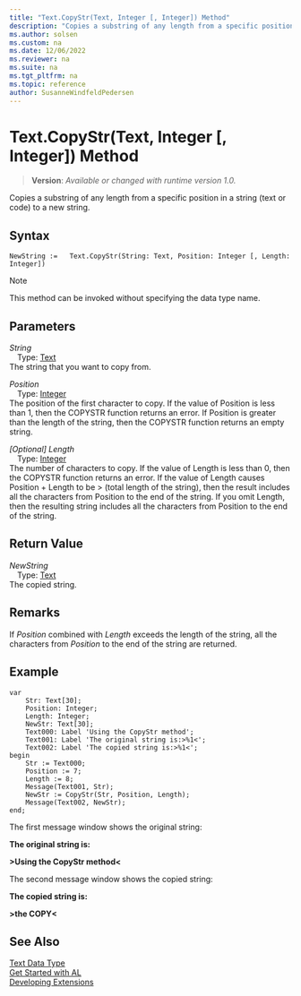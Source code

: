 ```yaml
---
title: "Text.CopyStr(Text, Integer [, Integer]) Method"
description: "Copies a substring of any length from a specific position in a string (text or code) to a new string."
ms.author: solsen
ms.custom: na
ms.date: 12/06/2022
ms.reviewer: na
ms.suite: na
ms.tgt_pltfrm: na
ms.topic: reference
author: SusanneWindfeldPedersen
---
```

[//]: # (START>DO_NOT_EDIT)
[//]: # (IMPORTANT:Do not edit any of the content between here and the END>DO_NOT_EDIT.)
[//]: # (Any modifications should be made in the .xml files in the ModernDev repo.)
# Text.CopyStr(Text, Integer [, Integer]) Method
> **Version**: _Available or changed with runtime version 1.0._

Copies a substring of any length from a specific position in a string (text or code) to a new string.


## Syntax
```AL
NewString :=   Text.CopyStr(String: Text, Position: Integer [, Length: Integer])
```
> [!NOTE]
> This method can be invoked without specifying the data type name.
## Parameters
*String*  
&emsp;Type: [Text](text-data-type.md)  
The string that you want to copy from.
        

*Position*  
&emsp;Type: [Integer](../integer/integer-data-type.md)  
The position of the first character to copy. If the value of Position is less than 1, then the COPYSTR function returns an error. If Position is greater than the length of the string, then the COPYSTR function returns an empty string.
        

*[Optional] Length*  
&emsp;Type: [Integer](../integer/integer-data-type.md)  
The number of characters to copy. If the value of Length is less than 0, then the COPYSTR function returns an error. If the value of Length causes Position + Length to be \> (total length of the string), then the result includes all the characters from Position to the end of the string. If you omit Length, then the resulting string includes all the characters from Position to the end of the string.  


## Return Value
*NewString*  
&emsp;Type: [Text](text-data-type.md)  
The copied string.


[//]: # (IMPORTANT: END>DO_NOT_EDIT)

## Remarks  
 If *Position* combined with *Length* exceeds the length of the string, all the characters from *Position* to the end of the string are returned.  
  
## Example  

```al
var
    Str: Text[30];
    Position: Integer;
    Length: Integer;
    NewStr: Text[30];
    Text000: Label 'Using the CopyStr method';
    Text001: Label 'The original string is:>%1<';
    Text002: Label 'The copied string is:>%1<';
begin
    Str := Text000;  
    Position := 7;  
    Length := 8;  
    Message(Text001, Str);  
    NewStr := CopyStr(Str, Position, Length);  
    Message(Text002, NewStr);  
end;
```  
  
 The first message window shows the original string:  
  
 **The original string is:**  
  
 **>Using the CopyStr method\<**  
  
 The second message window shows the copied string:  
  
 **The copied string is:**  
  
 **>the COPY\<**  
  

## See Also
[Text Data Type](text-data-type.md)  
[Get Started with AL](../../devenv-get-started.md)  
[Developing Extensions](../../devenv-dev-overview.md)